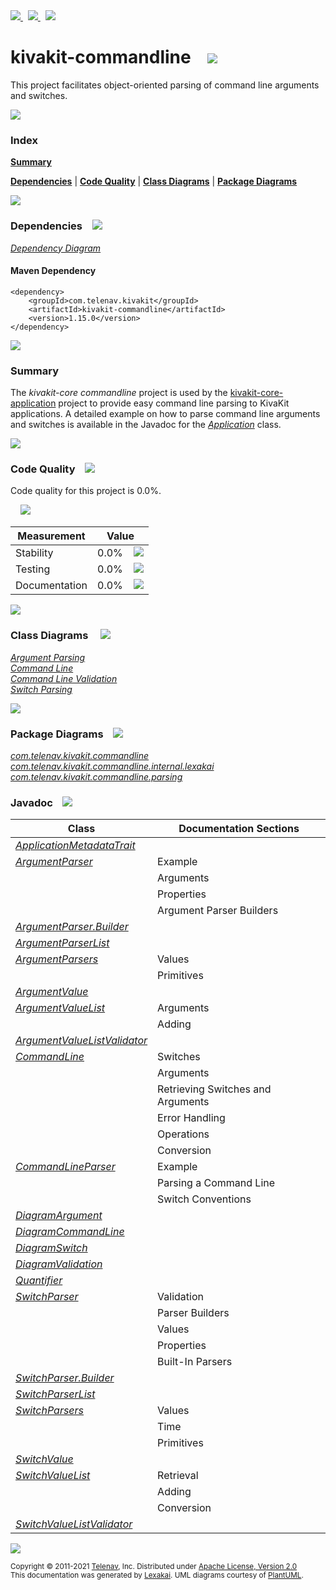 [//]: # (start-user-text)

<a href="https://www.kivakit.org">
<img src="https://telenav.github.io/telenav-assets/images/icons/web-32.png" srcset="https://telenav.github.io/telenav-assets/images/icons/web-32-2x.png 2x"/>
</a>
&nbsp;
<a href="https://twitter.com/openkivakit">
<img src="https://telenav.github.io/telenav-assets/images/logos/twitter/twitter-32.png" srcset="https://telenav.github.io/telenav-assets/images/logos/twitter/twitter-32-2x.png 2x"/>
</a>
&nbsp;
<a href="https://kivakit.zulipchat.com">
<img src="https://telenav.github.io/telenav-assets/images/logos/zulip/zulip-32.png" srcset="https://telenav.github.io/telenav-assets/images/logos/zulip/zulip-32-2x.png 2x"/>
</a>

[//]: # (end-user-text)

# kivakit-commandline &nbsp;&nbsp; <img src="https://telenav.github.io/telenav-assets/images/icons/command-line-48.png" srcset="https://telenav.github.io/telenav-assets/images/icons/command-line-48-2x.png 2x"/>

This project facilitates object-oriented parsing of command line arguments and switches.

<img src="https://telenav.github.io/telenav-assets/images/separators/horizontal-line-512.png" srcset="https://telenav.github.io/telenav-assets/images/separators/horizontal-line-512-2x.png 2x"/>

### Index

[**Summary**](#summary)  

[**Dependencies**](#dependencies) | [**Code Quality**](#code-quality) | [**Class Diagrams**](#class-diagrams) | [**Package Diagrams**](#package-diagrams)

<img src="https://telenav.github.io/telenav-assets/images/separators/horizontal-line-512.png" srcset="https://telenav.github.io/telenav-assets/images/separators/horizontal-line-512-2x.png 2x"/>

### Dependencies <a name="dependencies"></a> &nbsp;&nbsp; <img src="https://telenav.github.io/telenav-assets/images/icons/dependencies-32.png" srcset="https://telenav.github.io/telenav-assets/images/icons/dependencies-32-2x.png 2x"/>

[*Dependency Diagram*](https://www.kivakit.org/1.15.0/lexakai/kivakit/kivakit-commandline/documentation/diagrams/dependencies.svg)

#### Maven Dependency

    <dependency>
        <groupId>com.telenav.kivakit</groupId>
        <artifactId>kivakit-commandline</artifactId>
        <version>1.15.0</version>
    </dependency>

<img src="https://telenav.github.io/telenav-assets/images/separators/horizontal-line-128.png" srcset="https://telenav.github.io/telenav-assets/images/separators/horizontal-line-128-2x.png 2x"/>

[//]: # (start-user-text)

### Summary <a name = "summary"></a>

The *kivakit-core commandline* project is used by the [kivakit-core-application](../application/README.md) project to provide easy
command line parsing to KivaKit applications. A detailed example on how to parse command line
arguments and switches is available in the Javadoc for the [*Application*](https://telenav.github.io/kivakit/javadoc/kivakit.core.application/com/telenav/kivakit/core/application/Application.html) class.

[//]: # (end-user-text)

<img src="https://telenav.github.io/telenav-assets/images/separators/horizontal-line-128.png" srcset="https://telenav.github.io/telenav-assets/images/separators/horizontal-line-128-2x.png 2x"/>

### Code Quality <a name="code-quality"></a> &nbsp;&nbsp; <img src="https://telenav.github.io/telenav-assets/images/icons/ruler-32.png" srcset="https://telenav.github.io/telenav-assets/images/icons/ruler-32-2x.png 2x"/>

Code quality for this project is 0.0%.  
  
&nbsp; &nbsp; <img src="https://telenav.github.io/telenav-assets/images/meters/meter-0-96.png" srcset="https://telenav.github.io/telenav-assets/images/meters/meter-0-96-2x.png 2x"/>

| Measurement   | Value                    |
|---------------|--------------------------|
| Stability     | 0.0%&nbsp; &nbsp; <img src="https://telenav.github.io/telenav-assets/images/meters/meter-0-96.png" srcset="https://telenav.github.io/telenav-assets/images/meters/meter-0-96-2x.png 2x"/>     |
| Testing       | 0.0%&nbsp; &nbsp; <img src="https://telenav.github.io/telenav-assets/images/meters/meter-0-96.png" srcset="https://telenav.github.io/telenav-assets/images/meters/meter-0-96-2x.png 2x"/>       |
| Documentation | 0.0%&nbsp; &nbsp; <img src="https://telenav.github.io/telenav-assets/images/meters/meter-0-96.png" srcset="https://telenav.github.io/telenav-assets/images/meters/meter-0-96-2x.png 2x"/> |

<img src="https://telenav.github.io/telenav-assets/images/separators/horizontal-line-128.png" srcset="https://telenav.github.io/telenav-assets/images/separators/horizontal-line-128-2x.png 2x"/>

### Class Diagrams <a name="class-diagrams"></a> &nbsp; &nbsp; <img src="https://telenav.github.io/telenav-assets/images/icons/diagram-40.png" srcset="https://telenav.github.io/telenav-assets/images/icons/diagram-40-2x.png 2x"/>

[*Argument Parsing*](https://www.kivakit.org/1.15.0/lexakai/kivakit/kivakit-commandline/documentation/diagrams/diagram-argument.svg)  
[*Command Line*](https://www.kivakit.org/1.15.0/lexakai/kivakit/kivakit-commandline/documentation/diagrams/diagram-command-line.svg)  
[*Command Line Validation*](https://www.kivakit.org/1.15.0/lexakai/kivakit/kivakit-commandline/documentation/diagrams/diagram-validation.svg)  
[*Switch Parsing*](https://www.kivakit.org/1.15.0/lexakai/kivakit/kivakit-commandline/documentation/diagrams/diagram-switch.svg)

<img src="https://telenav.github.io/telenav-assets/images/separators/horizontal-line-128.png" srcset="https://telenav.github.io/telenav-assets/images/separators/horizontal-line-128-2x.png 2x"/>

### Package Diagrams <a name="package-diagrams"></a> &nbsp;&nbsp; <img src="https://telenav.github.io/telenav-assets/images/icons/box-24.png" srcset="https://telenav.github.io/telenav-assets/images/icons/box-24-2x.png 2x"/>

[*com.telenav.kivakit.commandline*](https://www.kivakit.org/1.15.0/lexakai/kivakit/kivakit-commandline/documentation/diagrams/com.telenav.kivakit.commandline.svg)  
[*com.telenav.kivakit.commandline.internal.lexakai*](https://www.kivakit.org/1.15.0/lexakai/kivakit/kivakit-commandline/documentation/diagrams/com.telenav.kivakit.commandline.internal.lexakai.svg)  
[*com.telenav.kivakit.commandline.parsing*](https://www.kivakit.org/1.15.0/lexakai/kivakit/kivakit-commandline/documentation/diagrams/com.telenav.kivakit.commandline.parsing.svg)

### Javadoc <a name="code-quality"></a> &nbsp;&nbsp; <img src="https://telenav.github.io/telenav-assets/images/icons/books-24.png" srcset="https://telenav.github.io/telenav-assets/images/icons/books-24-2x.png 2x"/>

| Class | Documentation Sections  |
|-------|-------------------------|
| [*ApplicationMetadataTrait*](https://www.kivakit.org/1.15.0/javadoc/kivakit/kivakit-commandline/com/telenav/kivakit/commandline/ApplicationMetadataTrait.html) |  |  
| [*ArgumentParser*](https://www.kivakit.org/1.15.0/javadoc/kivakit/kivakit-commandline/com/telenav/kivakit/commandline/ArgumentParser.html) | Example |  
| | Arguments |  
| | Properties |  
| | Argument Parser Builders |  
| [*ArgumentParser.Builder*](https://www.kivakit.org/1.15.0/javadoc/kivakit/kivakit-commandline/com/telenav/kivakit/commandline/ArgumentParser.Builder.html) |  |  
| [*ArgumentParserList*](https://www.kivakit.org/1.15.0/javadoc/kivakit/kivakit-commandline/com/telenav/kivakit/commandline/parsing/ArgumentParserList.html) |  |  
| [*ArgumentParsers*](https://www.kivakit.org/1.15.0/javadoc/kivakit/kivakit-commandline/com/telenav/kivakit/commandline/ArgumentParsers.html) | Values |  
| | Primitives |  
| [*ArgumentValue*](https://www.kivakit.org/1.15.0/javadoc/kivakit/kivakit-commandline/com/telenav/kivakit/commandline/ArgumentValue.html) |  |  
| [*ArgumentValueList*](https://www.kivakit.org/1.15.0/javadoc/kivakit/kivakit-commandline/com/telenav/kivakit/commandline/ArgumentValueList.html) | Arguments |  
| | Adding |  
| [*ArgumentValueListValidator*](https://www.kivakit.org/1.15.0/javadoc/kivakit/kivakit-commandline/com/telenav/kivakit/commandline/parsing/ArgumentValueListValidator.html) |  |  
| [*CommandLine*](https://www.kivakit.org/1.15.0/javadoc/kivakit/kivakit-commandline/com/telenav/kivakit/commandline/CommandLine.html) | Switches |  
| | Arguments |  
| | Retrieving Switches and Arguments |  
| | Error Handling |  
| | Operations |  
| | Conversion |  
| [*CommandLineParser*](https://www.kivakit.org/1.15.0/javadoc/kivakit/kivakit-commandline/com/telenav/kivakit/commandline/CommandLineParser.html) | Example |  
| | Parsing a Command Line |  
| | Switch Conventions |  
| [*DiagramArgument*](https://www.kivakit.org/1.15.0/javadoc/kivakit/kivakit-commandline/com/telenav/kivakit/commandline/internal/lexakai/DiagramArgument.html) |  |  
| [*DiagramCommandLine*](https://www.kivakit.org/1.15.0/javadoc/kivakit/kivakit-commandline/com/telenav/kivakit/commandline/internal/lexakai/DiagramCommandLine.html) |  |  
| [*DiagramSwitch*](https://www.kivakit.org/1.15.0/javadoc/kivakit/kivakit-commandline/com/telenav/kivakit/commandline/internal/lexakai/DiagramSwitch.html) |  |  
| [*DiagramValidation*](https://www.kivakit.org/1.15.0/javadoc/kivakit/kivakit-commandline/com/telenav/kivakit/commandline/internal/lexakai/DiagramValidation.html) |  |  
| [*Quantifier*](https://www.kivakit.org/1.15.0/javadoc/kivakit/kivakit-commandline/com/telenav/kivakit/commandline/Quantifier.html) |  |  
| [*SwitchParser*](https://www.kivakit.org/1.15.0/javadoc/kivakit/kivakit-commandline/com/telenav/kivakit/commandline/SwitchParser.html) | Validation |  
| | Parser Builders |  
| | Values |  
| | Properties |  
| | Built-In Parsers |  
| [*SwitchParser.Builder*](https://www.kivakit.org/1.15.0/javadoc/kivakit/kivakit-commandline/com/telenav/kivakit/commandline/SwitchParser.Builder.html) |  |  
| [*SwitchParserList*](https://www.kivakit.org/1.15.0/javadoc/kivakit/kivakit-commandline/com/telenav/kivakit/commandline/parsing/SwitchParserList.html) |  |  
| [*SwitchParsers*](https://www.kivakit.org/1.15.0/javadoc/kivakit/kivakit-commandline/com/telenav/kivakit/commandline/SwitchParsers.html) | Values |  
| | Time |  
| | Primitives |  
| [*SwitchValue*](https://www.kivakit.org/1.15.0/javadoc/kivakit/kivakit-commandline/com/telenav/kivakit/commandline/SwitchValue.html) |  |  
| [*SwitchValueList*](https://www.kivakit.org/1.15.0/javadoc/kivakit/kivakit-commandline/com/telenav/kivakit/commandline/SwitchValueList.html) | Retrieval |  
| | Adding |  
| | Conversion |  
| [*SwitchValueListValidator*](https://www.kivakit.org/1.15.0/javadoc/kivakit/kivakit-commandline/com/telenav/kivakit/commandline/parsing/SwitchValueListValidator.html) |  |  

[//]: # (start-user-text)



[//]: # (end-user-text)

<img src="https://telenav.github.io/telenav-assets/images/separators/horizontal-line-512.png" srcset="https://telenav.github.io/telenav-assets/images/separators/horizontal-line-512-2x.png 2x"/>

<sub>Copyright &#169; 2011-2021 [Telenav](https://telenav.com), Inc. Distributed under [Apache License, Version 2.0](LICENSE)</sub>  
<sub>This documentation was generated by [Lexakai](https://lexakai.org). UML diagrams courtesy of [PlantUML](https://plantuml.com).</sub>

